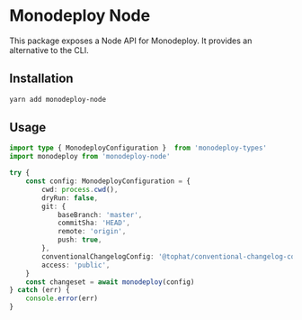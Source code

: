 # Monodeploy Node

This package exposes a Node API for Monodeploy. It provides an alternative to the CLI.

## Installation

```sh
yarn add monodeploy-node
```

## Usage

```ts
import type { MonodeployConfiguration }  from 'monodeploy-types'
import monodeploy from 'monodeploy-node'

try {
    const config: MonodeployConfiguration = {
        cwd: process.cwd(),
        dryRun: false,
        git: {
            baseBranch: 'master',
            commitSha: 'HEAD',
            remote: 'origin',
            push: true,
        },
        conventionalChangelogConfig: '@tophat/conventional-changelog-config',
        access: 'public',
    }
    const changeset = await monodeploy(config)
} catch (err) {
    console.error(err)
}
```

